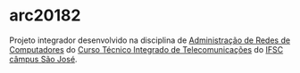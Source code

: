 # arc20182
Projeto integrador desenvolvido
na disciplina de [Administração de Redes de Computadores](https://wiki.sj.ifsc.edu.br/wiki/index.php/ARC-IntTel#ARC_-_ADMINISTRA.C3.87.C3.83O_DE_REDES_DE_COMPUTADORES)
do [Curso Técnico Integrado de Telecomunicações](https://wiki.sj.ifsc.edu.br/wiki/index.php/Curso_Técnico_Integrado_de_Telecomunicações)
do [IFSC câmpus São José](https://sj.ifsc.edu.br).

